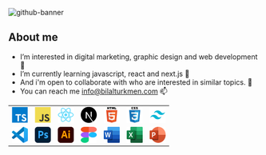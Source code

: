 
![github-banner](https://user-images.githubusercontent.com/30315981/224540505-66985712-9d6a-4959-bd52-28df9cdde903.png)

## About me

- I’m interested in digital marketing, graphic design and web development 👀 
- I’m currently learning javascript, react and next.js 🌱 
- And i'm open to collaborate with who are interested in similar topics. 💞️ 
- You can reach me info@bilalturkmen.com 📫 

 <table id="favori-tech">
      <tr>
        <td align="center">
          <a href="#favori-tech">
            <img
              src="./dev/typescript.svg"
              width="32"
              height="32"
              alt="TypeScript"
            />
          </a>
        </td>
        <td align="center">
          <a href="#favori-tech">
            <img
              src="./dev/javascript.svg"
              width="32"
              height="32"
              alt="JavaScript"
          /></a>
        </td>
        <td align="center">
          <a href="#favori-tech">
            <img src="./dev/react.svg" width="32" height="32" alt="React"
          /></a>
        </td>
        <td align="center">
          <a href="#favori-tech">
            <img src="./dev/nextjs.svg" width="32" height="32" alt="Next.js"
          /></a>
        </td>
        <td align="center">
          <a href="#favori-tech">
            <img src="./dev/html5.svg" width="32" height="32" alt="HTML"
          /></a>       
        </td>
        <td align="center">
          <a href="#favori-tech">
            <img src="./dev/css3.svg" width="32" height="32" alt="CSS"
          /></a>      
        </td>
        <td align="center">
          <a href="#favori-tech">
            <img src="./dev/tailwind.svg" width="32" height="32" alt="Tailwind"
          /></a>       
        </td>
        </tr>
        <tr>
        <td align="center">
          <a href="#favori-tech">
            <img src="./dev/vscode.svg" width="32" height="32" alt="VS Code"
          /></a>       
        </td>
        <td align="center">
          <a href="#favori-tech">
            <img src="./dev/photoshop.svg" width="32" height="32" alt="Photoshop"
          /></a>       
        </td>
        <td align="center">
          <a href="#favori-tech">
            <img src="./dev/illustrator.svg" width="32" height="32" alt="Illustrator"
          /></a>       
        </td>
        <td align="center">
          <a href="#favori-tech">
            <img src="./dev/figma.svg" width="32" height="32" alt="Figma"
          /></a>       
        </td>
        <td align="center">
          <a href="#favori-tech">
            <img src="./dev/word.svg" width="32" height="32" alt="Word"
          /></a>       
        </td>
        <td align="center">
          <a href="#favori-tech">
            <img src="./dev/excel.svg" width="32" height="32" alt="Excel"
          /></a>       
        </td>
         <td align="center">
          <a href="#favori-tech">
            <img src="./dev/powerpoint.svg" width="32" height="32" alt="Powerpoint"
          /></a>       
        </td>
      </tr>
    </table>


<!---
bilalturkmen/bilalturkmen is a ✨ special ✨ repository because its `README.md` (this file) appears on your GitHub profile.
You can click the Preview link to take a look at your changes.
--->
